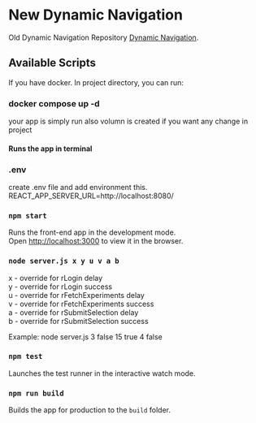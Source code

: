 # New Dynamic Navigation

Old Dynamic Navigation Repository [Dynamic Navigation](https://github.com/tabish-debug/dynamic-navigation).

## Available Scripts

If you have docker. In project directory, you can run:

### docker compose up -d

your app is simply run also volumn is created if you want any change in project

#### Runs the app in terminal

### .env

create .env file and add environment this.\
REACT_APP_SERVER_URL=http://localhost:8080/

### `npm start`

Runs the front-end app in the development mode.\
Open [http://localhost:3000](http://localhost:3000) to view it in the browser.

### `node server.js x y u v a b`

x - override for rLogin delay\
y - override for rLogin success\
u - override for rFetchExperiments delay\
v - override for rFetchExperiments success\
a - override for rSubmitSelection delay\
b - override for rSubmitSelection success

Example: node server.js 3 false 15 true 4 false

### `npm test`

Launches the test runner in the interactive watch mode.

### `npm run build`

Builds the app for production to the `build` folder.
